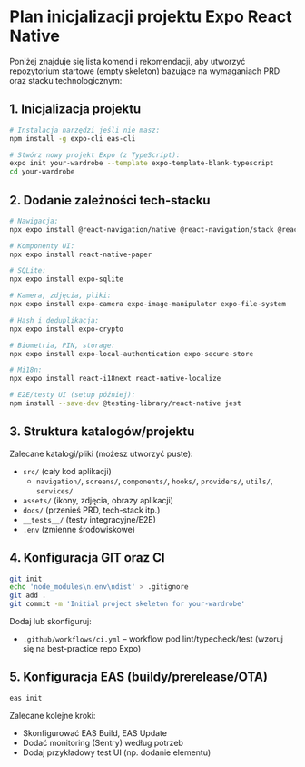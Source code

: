 # Plan inicjalizacji projektu Expo React Native

Poniżej znajduje się lista komend i rekomendacji, aby utworzyć repozytorium startowe (empty skeleton) bazujące na wymaganiach PRD oraz stacku technologicznym:

## 1. Inicjalizacja projektu

```sh
# Instalacja narzędzi jeśli nie masz:
npm install -g expo-cli eas-cli

# Stwórz nowy projekt Expo (z TypeScript):
expo init your-wardrobe --template expo-template-blank-typescript
cd your-wardrobe
```

## 2. Dodanie zależności tech-stacku

```sh
# Nawigacja:
npx expo install @react-navigation/native @react-navigation/stack @react-navigation/bottom-tabs react-native-screens react-native-safe-area-context

# Komponenty UI:
npx expo install react-native-paper

# SQLite:
npx expo install expo-sqlite

# Kamera, zdjęcia, pliki:
npx expo install expo-camera expo-image-manipulator expo-file-system

# Hash i deduplikacja:
npx expo install expo-crypto

# Biometria, PIN, storage:
npx expo install expo-local-authentication expo-secure-store

# Mi18n:
npx expo install react-i18next react-native-localize

# E2E/testy UI (setup później):
npm install --save-dev @testing-library/react-native jest
```

## 3. Struktura katalogów/projektu

Zalecane katalogi/pliki (możesz utworzyć puste):

- `src/` (cały kod aplikacji)
  - `navigation/`, `screens/`, `components/`, `hooks/`, `providers/`, `utils/`, `services/`
- `assets/` (ikony, zdjęcia, obrazy aplikacji)
- `docs/` (przenieś PRD, tech-stack itp.)
- `__tests__/` (testy integracyjne/E2E)
- `.env` (zmienne środowiskowe)

## 4. Konfiguracja GIT oraz CI

```sh
git init
echo 'node_modules\n.env\ndist' > .gitignore
git add .
git commit -m 'Initial project skeleton for your-wardrobe'
```

Dodaj lub skonfiguruj:

- `.github/workflows/ci.yml` – workflow pod lint/typecheck/test (wzoruj się na best-practice repo Expo)

## 5. Konfiguracja EAS (buildy/prerelease/OTA)

```sh
eas init
```

Zalecane kolejne kroki:

- Skonfigurować EAS Build, EAS Update
- Dodać monitoring (Sentry) według potrzeb
- Dodaj przykładowy test UI (np. dodanie elementu)
